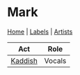 # Mark

[Home](../index.md) | [Labels](../labels.md) | [Artists](../artists.md)

| Act | Role |
|---|---|
| [Kaddish](kaddish.md) | Vocals |